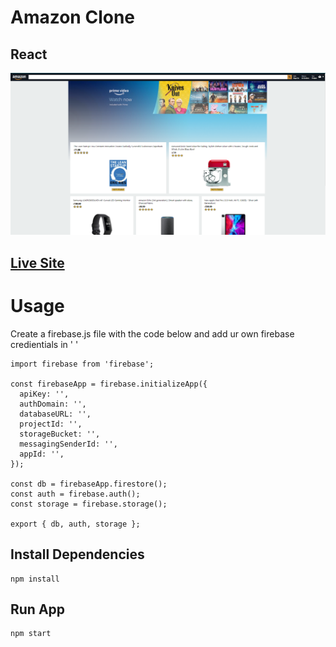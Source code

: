 # Amazon Clone

## React

![Amazon](amazon.png)

## [Live Site](https://one-time-password-77360.firebaseapp.com/)


# Usage
Create a firebase.js file with the code below and add ur own firebase credientials in ' '
```
import firebase from 'firebase';

const firebaseApp = firebase.initializeApp({
  apiKey: '',
  authDomain: '',
  databaseURL: '',
  projectId: '',
  storageBucket: '',
  messagingSenderId: '',
  appId: '',
});

const db = firebaseApp.firestore();
const auth = firebase.auth();
const storage = firebase.storage();

export { db, auth, storage };

```

## Install Dependencies
```
npm install
```

## Run App
```
npm start
```